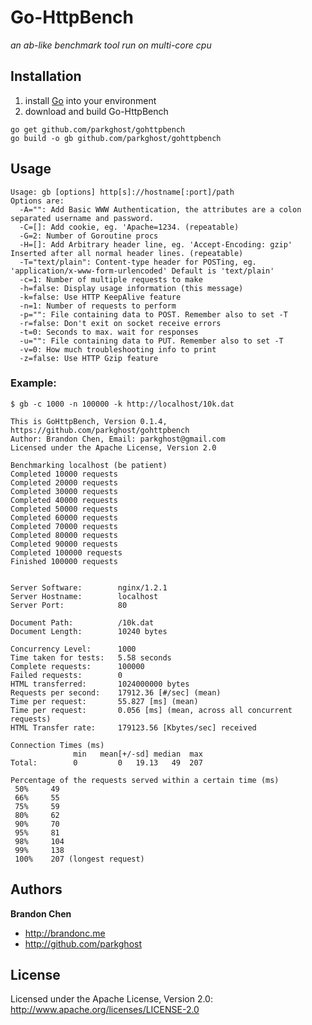 Go-HttpBench
====

*an ab-like benchmark tool run on multi-core cpu*

Installation
--------------
1. install [Go](http://golang.org/doc/install) into your environment
2. download and build Go-HttpBench

```
go get github.com/parkghost/gohttpbench
go build -o gb github.com/parkghost/gohttpbench
```

Usage
-----------

```
Usage: gb [options] http[s]://hostname[:port]/path
Options are:
  -A="": Add Basic WWW Authentication, the attributes are a colon separated username and password.
  -C=[]: Add cookie, eg. 'Apache=1234. (repeatable)
  -G=2: Number of Goroutine procs
  -H=[]: Add Arbitrary header line, eg. 'Accept-Encoding: gzip' Inserted after all normal header lines. (repeatable)
  -T="text/plain": Content-type header for POSTing, eg. 'application/x-www-form-urlencoded' Default is 'text/plain'
  -c=1: Number of multiple requests to make
  -h=false: Display usage information (this message)
  -k=false: Use HTTP KeepAlive feature
  -n=1: Number of requests to perform
  -p="": File containing data to POST. Remember also to set -T
  -r=false: Don't exit on socket receive errors
  -t=0: Seconds to max. wait for responses
  -u="": File containing data to PUT. Remember also to set -T
  -v=0: How much troubleshooting info to print
  -z=false: Use HTTP Gzip feature
```

### Example:
	$ gb -c 1000 -n 100000 -k http://localhost/10k.dat

	This is GoHttpBench, Version 0.1.4, https://github.com/parkghost/gohttpbench
	Author: Brandon Chen, Email: parkghost@gmail.com
	Licensed under the Apache License, Version 2.0

	Benchmarking localhost (be patient)
	Completed 10000 requests
	Completed 20000 requests
	Completed 30000 requests
	Completed 40000 requests
	Completed 50000 requests
	Completed 60000 requests
	Completed 70000 requests
	Completed 80000 requests
	Completed 90000 requests
	Completed 100000 requests
	Finished 100000 requests


	Server Software:        nginx/1.2.1
	Server Hostname:        localhost
	Server Port:            80

	Document Path:          /10k.dat
	Document Length:        10240 bytes

	Concurrency Level:      1000
	Time taken for tests:   5.58 seconds
	Complete requests:      100000
	Failed requests:        0
	HTML transferred:       1024000000 bytes
	Requests per second:    17912.36 [#/sec] (mean)
	Time per request:       55.827 [ms] (mean)
	Time per request:       0.056 [ms] (mean, across all concurrent requests)
	HTML Transfer rate:     179123.56 [Kbytes/sec] received

	Connection Times (ms)
	              min	mean[+/-sd]	median	max
	Total:        0     	0   19.13 	49 	207

	Percentage of the requests served within a certain time (ms)
	 50%	 49
	 66%	 55
	 75%	 59
	 80%	 62
	 90%	 70
	 95%	 81
	 98%	 104
	 99%	 138
	 100%	 207 (longest request)
	 
Authors
-------

**Brandon Chen**

+ http://brandonc.me
+ http://github.com/parkghost


License
---------------------

Licensed under the Apache License, Version 2.0: http://www.apache.org/licenses/LICENSE-2.0